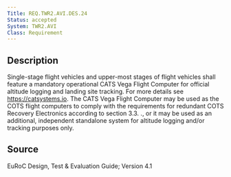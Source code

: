 ```yaml
---
Title: REQ.TWR2.AVI.DES.24
Status: accepted
System: TWR2.AVI
Class: Requirement
---
```


## Description

Single-stage flight vehicles and upper-most stages of flight vehicles shall feature a mandatory operational CATS Vega Flight Computer for official altitude logging and landing site tracking. For more details see https://catsystems.io. The CATS Vega Flight Computer may be used as the COTS flight computers to comply with the requirements for redundant COTS Recovery Electronics according to section 3.3. ., or it may be used as an additional, independent standalone system for altitude logging and/or tracking purposes only.

## Source

EuRoC Design, Test & Evaluation Guide; Version 4.1

